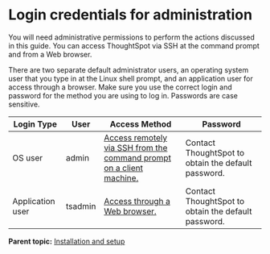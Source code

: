 # Login credentials for administration

You will need administrative permissions to perform the actions discussed in this guide. You can access ThoughtSpot via SSH at the command prompt and from a Web browser.

There are two separate default administrator users, an operating system user that you type in at the Linux shell prompt, and an application user for access through a browser. Make sure you use the correct login and password for the method you are using to log in. Passwords are case sensitive.

|Login Type|User|Access Method|Password|
|----------|----|-------------|--------|
|OS user|admin|[Access remotely via SSH from the command prompt on a client machine.](login_console.html#)|Contact ThoughtSpot to obtain the default password.|
|Application user|tsadmin|[Access through a Web browser.](accessing.html#)|Contact ThoughtSpot to obtain the default password.|

**Parent topic:** [Installation and setup](../../admin/setup/intro.html)


